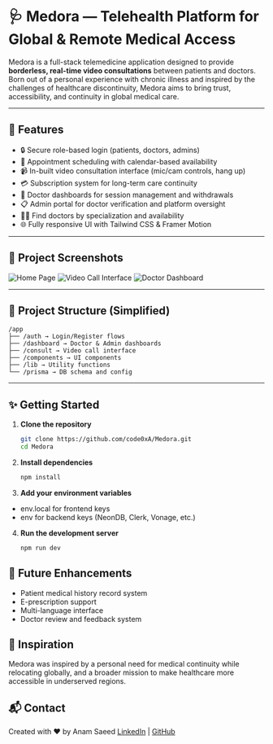 # 🩺 Medora — Telehealth Platform for Global & Remote Medical Access

Medora is a full-stack telemedicine application designed to provide **borderless, real-time video consultations** between patients and doctors. Born out of a personal experience with chronic illness and inspired by the challenges of healthcare discontinuity, Medora aims to bring trust, accessibility, and continuity in global medical care.

---

## 🚀 Features

- 🔒 Secure role-based login (patients, doctors, admins)
- 📅 Appointment scheduling with calendar-based availability
- 📹 In-built video consultation interface (mic/cam controls, hang up)
- 💳 Subscription system for long-term care continuity
- 📂 Doctor dashboards for session management and withdrawals
- 📋 Admin portal for doctor verification and platform oversight
- 🧑‍⚕️ Find doctors by specialization and availability
- 🌐 Fully responsive UI with Tailwind CSS & Framer Motion

---

## 📸 Project Screenshots

<!-- Replace the links below with your own uploaded image URLs -->
![Home Page](https://your-image-url.com/homepage.png)
![Video Call Interface](https://your-image-url.com/consultation.png)
![Doctor Dashboard](https://your-image-url.com/doctor-dashboard.png)

---

## 📁 Project Structure (Simplified)
```
/app
├── /auth → Login/Register flows
├── /dashboard → Doctor & Admin dashboards
├── /consult → Video call interface
├── /components → UI components
├── /lib → Utility functions
└── /prisma → DB schema and config
```


---

## ✨ Getting Started

1. **Clone the repository**
   ```bash
   git clone https://github.com/code0xA/Medora.git
   cd Medora

2. **Install dependencies**
    ```bash
    npm install

3. **Add your environment variables**
- env.local for frontend keys
- env for backend keys (NeonDB, Clerk, Vonage, etc.)

4. **Run the development server**
    ```bash
    npm run dev

## 📌 Future Enhancements
- Patient medical history record system
- E-prescription support
- Multi-language interface
- Doctor review and feedback system

## 🧠 Inspiration
Medora was inspired by a personal need for medical continuity while relocating globally, and a broader mission to make healthcare more accessible in underserved regions.

## 📬 Contact
Created with ❤️ by Anam Saeed
[LinkedIn](https://www.linkedin.com/in/anam-s-636553251) | [GitHub](https://github.com/code0xA)
